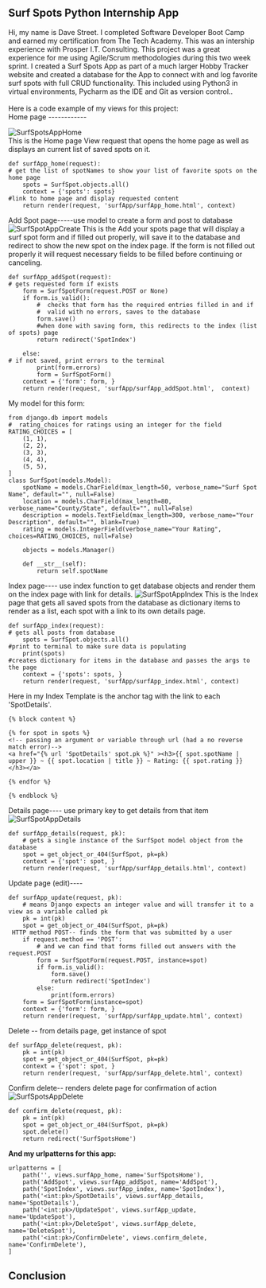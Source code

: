 
<h2>Surf Spots Python Internship App</h2>
  Hi, my name is Dave Street. I completed Software Developer Boot Camp and earned my certification from The Tech Academy. This was an intership experience  with Prosper I.T. Consulting. This project was a great experience for me using Agile/Scrum methodologies during this two week sprint. I created a Surf Spots  App as part of a much larger Hobby Tracker website and created a database for the App to connect with and log favorite surf spots with full CRUD functionality.
This included using Python3 in virtual environments, Pycharm as the IDE and Git as version control..<br>
<br>
Here is a code example of my views for this project:
<br>
 Home page ------------<br>
 
![SurfSpotsAppHome](https://user-images.githubusercontent.com/68976585/103727518-50896a80-4f90-11eb-89ce-df33eeeb3dde.png)
<br>
This is the Home page View request that opens the home page as well as displays an current list of saved spots on it. 
```
def surfApp_home(request):
# get the list of spotNames to show your list of favorite spots on the home page
    spots = SurfSpot.objects.all()
    context = {'spots': spots}
#link to home page and display requested content
    return render(request, 'surfApp/surfApp_home.html', context)
```    
 Add Spot page-----use model to create a form and post to database
 ![SurfSpotAppCreate](https://user-images.githubusercontent.com/68976585/103727616-8e868e80-4f90-11eb-91bc-8ca284f71b18.png)
 This is the Add your spots page that will display a surf spot form and if filled out properly, will save it to the database 
 and redirect to show the new spot on the index page. If the form is not filled out properly it will request necessary fields 
 to be filled before continuing or canceling.
 
```
def surfApp_addSpot(request):
# gets requested form if exists
    form = SurfSpotForm(request.POST or None)
    if form.is_valid():
        #  checks that form has the required entries filled in and if
        #  valid with no errors, saves to the database
        form.save()
        #when done with saving form, this redirects to the index (list of spots) page
        return redirect('SpotIndex')

    else:
# if not saved, print errors to the terminal
        print(form.errors)
        form = SurfSpotForm()
    context = {'form': form, }
    return render(request, 'surfApp/surfApp_addSpot.html',  context)
```
My model for this form:

```
from django.db import models
#  rating_choices for ratings using an integer for the field
RATING_CHOICES = [
    (1, 1),
    (2, 2),
    (3, 3),
    (4, 4),
    (5, 5),
]
class SurfSpot(models.Model):
    spotName = models.CharField(max_length=50, verbose_name="Surf Spot Name", default="", null=False)
    location = models.CharField(max_length=80, verbose_name="County/State", default="", null=False)
    description = models.TextField(max_length=300, verbose_name="Your Description", default="", blank=True)
    rating = models.IntegerField(verbose_name="Your Rating", choices=RATING_CHOICES, null=False)

    objects = models.Manager()

    def __str__(self):
        return self.spotName
```
 Index page---- use index function to get database objects and render them on the index page with link for details.
 ![SurfSpotAppIndex](https://user-images.githubusercontent.com/68976585/103727699-c1308700-4f90-11eb-89da-e3565d74c35f.png)
This is the Index page that gets all saved spots from the database as dictionary items to render as a list, 
each spot with a link to its own details page. 
```
def surfApp_index(request):
# gets all posts from database
    spots = SurfSpot.objects.all()
#print to terminal to make sure data is populating
    print(spots)
#creates dictionary for items in the database and passes the args to the page
    context = {'spots': spots, }
    return render(request, 'surfApp/surfApp_index.html', context)
```
Here in my Index Template is the anchor tag with the link to each 'SpotDetails'.
```
{% block content %}

{% for spot in spots %}
<!-- passing an argument or variable through url (had a no reverse match error)-->
<a href="{% url 'SpotDetails' spot.pk %}" ><h3>{{ spot.spotName | upper }} ~ {{ spot.location | title }} ~ Rating: {{ spot.rating }}</h3></a>

{% endfor %}

{% endblock %}
```
  Details page---- use primary key to get details from that item
  ![SurfSpotAppDetails](https://user-images.githubusercontent.com/68976585/103727727-d5748400-4f90-11eb-8a85-52037cb052d5.png)
```
def surfApp_details(request, pk):
    # gets a single instance of the SurfSpot model object from the database
    spot = get_object_or_404(SurfSpot, pk=pk)
    context = {'spot': spot, }
    return render(request, 'surfApp/surfApp_details.html', context)
```
 Update page (edit)----
```
def surfApp_update(request, pk):
    # means Django expects an integer value and will transfer it to a view as a variable called pk
    pk = int(pk)
    spot = get_object_or_404(SurfSpot, pk=pk)
 HTTP method POST-- finds the form that was submitted by a user
    if request.method == 'POST':
        # and we can find that forms filled out answers with the request.POST
        form = SurfSpotForm(request.POST, instance=spot)
        if form.is_valid():
            form.save()
            return redirect('SpotIndex')
        else:
            print(form.errors)
    form = SurfSpotForm(instance=spot)
    context = {'form': form, }
    return render(request, 'surfApp/surfApp_update.html', context)
```
 Delete -- from details page, get instance of spot
```
def surfApp_delete(request, pk):
    pk = int(pk)
    spot = get_object_or_404(SurfSpot, pk=pk)
    context = {'spot': spot, }
    return render(request, 'surfApp/surfApp_delete.html', context)
```
 Confirm delete-- renders delete page for confirmation of action
 ![SurfSpotsAppDelete](https://user-images.githubusercontent.com/68976585/103727794-0b196d00-4f91-11eb-8b98-6f1a1667c5f8.png)
```
def confirm_delete(request, pk):
    pk = int(pk)
    spot = get_object_or_404(SurfSpot, pk=pk)
    spot.delete()
    return redirect('SurfSpotsHome')
```
<strong>And my urlpatterns for this app:</strong>
```
urlpatterns = [
    path('', views.surfApp_home, name='SurfSpotsHome'),
    path('AddSpot', views.surfApp_addSpot, name='AddSpot'),
    path('SpotIndex', views.surfApp_index, name='SpotIndex'),
    path('<int:pk>/SpotDetails', views.surfApp_details, name='SpotDetails'),
    path('<int:pk>/UpdateSpot', views.surfApp_update, name='UpdateSpot'),
    path('<int:pk>/DeleteSpot', views.surfApp_delete, name='DeleteSpot'),
    path('<int:pk>/ConfirmDelete', views.confirm_delete, name='ConfirmDelete'),
]
```
<h2>Conclusion</h2>

